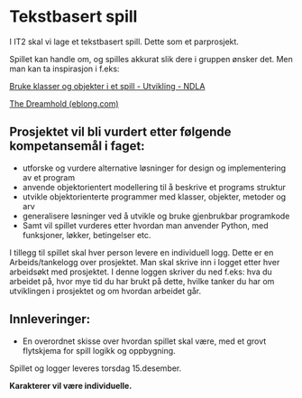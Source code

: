 # Tekstbasert spill

I IT2 skal vi lage et tekstbasert spill. Dette som et parprosjekt.

Spillet kan handle om, og spilles akkurat slik dere i gruppen ønsker det. Men man kan ta inspirasjon i f.eks:

[Bruke klasser og objekter i et spill - Utvikling - NDLA](https://ndla.no/nb/subject:5e53694a-c8eb-4871-8558-71523941c28e/topic:7342e935-c243-4277-8d07-d21ffa21b539/resource:4e6d25ab-1597-4b3d-b9bd-61bc6ad4140b)

[The Dreamhold (eblong.com)](https://eblong.com/zarf/zweb/dreamhold/)

## Prosjektet vil bli vurdert etter følgende kompetansemål i faget:

- utforske og vurdere alternative løsninger for design og implementering av et program
- anvende objektorientert modellering til å beskrive et programs struktur
- utvikle objektorienterte programmer med klasser, objekter, metoder og arv
- generalisere løsninger ved å utvikle og bruke gjenbrukbar programkode
- Samt vil spillet vurderes etter hvordan man anvender Python, med funksjoner, løkker, betingelser etc.

I tillegg til spillet skal hver person levere en individuell logg. Dette er en Arbeids/tankelogg over prosjektet. Man skal skrive inn i logget etter hver arbeidsøkt med prosjektet. I denne loggen skriver du ned f.eks: hva du arbeidet på, hvor mye tid du har brukt på dette, hvilke tanker du har om utviklingen i prosjektet og om hvordan arbeidet går.


## Innleveringer:

- En overordnet skisse over hvordan spillet skal være, med et grovt flytskjema for spill logikk og oppbygning.

Spillet og logger leveres torsdag 15.desember.

**Karakterer vil være individuelle.**
